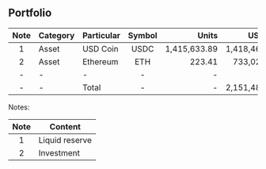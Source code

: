 ## Portfolio

|Note|Category|Particular|Symbol|Units|USD ($)|Percentage|
|:--:|--------|----------|:----:|----:|------:|---------:|
| 1    | Asset     | USD Coin   | USDC   | 1,415,633.89 | 1,418,465.16 | 65.93%     |
| 2    | Asset     | Ethereum   | ETH    | 223.41       | 733,022.32   | 34.07%     |
|  -   | -         | -          | -      | -            | -            | -          |
|  -   | -         | Total      | -      | -            | 2,151,487.48 | 100%       |




Notes:

|Note|Content|
|:-:|-|
|1|Liquid reserve|
|2|Investment|
